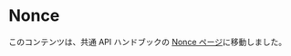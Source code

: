 <!--
# Nonces
-->

# Nonce

<!--
This content has been moved to the [Nonces page](https://developer.wordpress.org/apis/security/nonces/) in the Common APIs Handbook.
-->

このコンテンツは、共通 API ハンドブックの [Nonce ページ](https://developer.wordpress.org/apis/security/nonces/)に移動しました。
